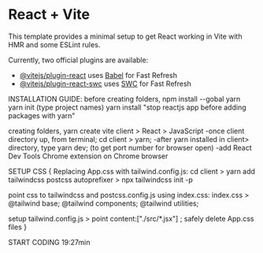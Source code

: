 # React + Vite

This template provides a minimal setup to get React working in Vite with HMR and some ESLint rules.

Currently, two official plugins are available:

- [@vitejs/plugin-react](https://github.com/vitejs/vite-plugin-react/blob/main/packages/plugin-react/README.md) uses [Babel](https://babeljs.io/) for Fast Refresh
- [@vitejs/plugin-react-swc](https://github.com/vitejs/vite-plugin-react-swc) uses [SWC](https://swc.rs/) for Fast Refresh

INSTALLATION GUIDE: before creating folders, 
npm install --gobal yarn 
yarn init (type project names) yarn 
install "stop reactjs app before adding packages with yarn"

creating folders, 
yarn create vite client > React > JavaScript -once client directory up, from terminal;
cd client > yarn;
 -after yarn installed in client> directory, type yarn dev;
 (to get port number for browser open) -add React Dev Tools Chrome extension on Chrome browser

SETUP CSS {
Replacing App.css with tailwind.config.js:
cd client > yarn add tailwindcss postcss autoprefixer > npx tailwindcss init -p

point css to tailwindcss and postcss.config.js using index.css:
index.css > @tailwind base; @tailwind components; @tailwind utilities;

setup tailwind.config.js > point content:["./src/*.jsx"] ;
safely delete App.css files
}

START CODING 19:27min
